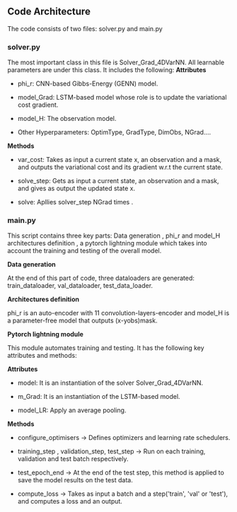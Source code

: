 ## Code Architecture 
The code consists of two files: solver.py and main.py 
### solver.py
The most important class in this file is Solver_Grad_4DVarNN. All learnable parameters are under this class. It includes the following:
**Attributes**
- phi_r: CNN-based Gibbs-Energy (GENN) model.

- model_Grad: LSTM-based model whose role is to update the variational cost gradient. 
  
- model_H: The observation model. 

- Other Hyperparameters: OptimType, GradType, DimObs, NGrad....

**Methods**

- var_cost: Takes as input a current state x, an observation and a mask, and outputs the variational cost and its gradient w.r.t
    the current state.
 
- solve_step: Gets as input a current state, an observation and a mask, and gives as output the updated state x. 

- solve: Apllies solver_step NGrad times .

### main.py
This script contains three key parts: Data generation , phi_r and model_H architectures definition , a pytorch lightning module which takes into account the training and testing of the overall model. 

**Data generation**

At the end of this part of code, three dataloaders are generated: train_dataloader, val_dataloader, test_data_loader. 

**Architectures definition**

phi_r is an auto-encoder with 11 convolution-layers-encoder and model_H is a parameter-free model that outputs (x-yobs)mask.  

**Pytorch lightning module** 

This module automates training and testing. It has the following key attributes and methods: 

**Attributes**

- model: It is an instantiation of the solver Solver_Grad_4DVarNN. 
    
- m_Grad: It is an instantiation of the LSTM-based model.
- model_LR: Apply an average pooling.

**Methods**

- configure_optimisers -> Defines optimizers and  learning rate schedulers.

- training_step , validation_step, test_step -> Run on each training, validation and test batch respectively.  

- test_epoch_end -> At the end of the test step, this method is applied to save the model results on the test data.

- compute_loss -> Takes as input a batch and a step('train', 'val' or 'test'), and computes a loss and an output. 
